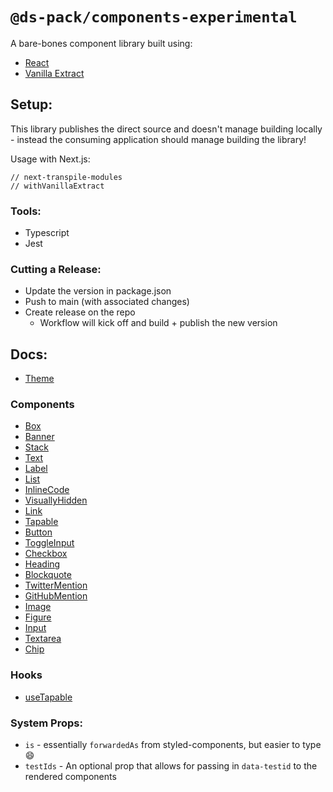 # `@ds-pack/components-experimental`

A bare-bones component library built using:

- [React](https://reactjs.org/)
- [Vanilla Extract](https://vanilla-extract.style/)

## Setup:

This library publishes the direct source and doesn't manage building locally -
instead the consuming application should manage building the library!

Usage with Next.js:

```tsx
// next-transpile-modules
// withVanillaExtract
```

### Tools:

- Typescript
- Jest

### Cutting a Release:

- Update the version in package.json
- Push to main (with associated changes)
- Create release on the repo
  - Workflow will kick off and build + publish the new version

## Docs:

- [Theme](./src/theme.md)

### Components

- [Box](./src/Box/readme.md)
- [Banner](./src/Banner/readme.md)
- [Stack](./src/Stack/readme.md)
- [Text](./src/Text/readme.md)
- [Label](./src/Label/readme.md)
- [List](./src/List/readme.md)
- [InlineCode](./src/InlineCode/readme.md)
- [VisuallyHidden](./src/VisuallyHidden/readme.md)
- [Link](./src/Link/readme.md)
- [Tapable](./src/Tapable/readme.md)
- [Button](./src/Button/readme.md)
- [ToggleInput](./src/ToggleInput/readme.md)
- [Checkbox](./src/Checkbox/readme.md)
- [Heading](./src/Heading/readme.md)
- [Blockquote](./src/Blockquote/readme.md)
- [TwitterMention](./src/TwitterMention/readme.md)
- [GitHubMention](./src/GitHubMention/readme.md)
- [Image](./src/Image/readme.md)
- [Figure](./src/Figure/readme.md)
- [Input](./src/Input/readme.md)
- [Textarea](./src/Textarea/readme.md)
- [Chip](./src/Chip/readme.md)

### Hooks

- [useTapable](./src/useTapable.md)

### System Props:

- `is` - essentially `forwardedAs` from styled-components, but easier to type 😄
- `testIds` - An optional prop that allows for passing in `data-testid` to the
  rendered components
